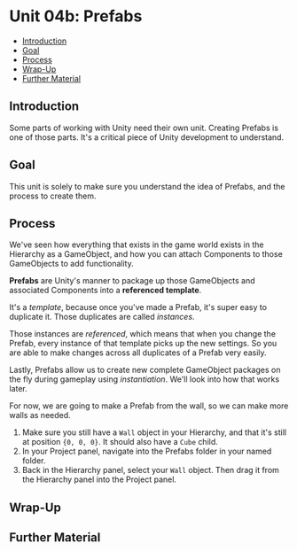 # Unit 04b: Prefabs  <!-- omit in toc -->

- [Introduction](#introduction)
- [Goal](#goal)
- [Process](#process)
- [Wrap-Up](#wrap-up)
- [Further Material](#further-material)

## Introduction

Some parts of working with Unity need their own unit. Creating Prefabs is one of those parts. It's a critical piece of Unity development to understand.

## Goal

This unit is solely to make sure you understand the idea of Prefabs, and the process to create them.

## Process

We've seen how everything that exists in the game world exists in the Hierarchy as a GameObject, and how you can attach Components to those GameObjects to add functionality.

**Prefabs** are Unity's manner to package up those GameObjects and associated Components into a **referenced template**.

It's a *template*, because once you've made a Prefab, it's super easy to duplicate it. Those duplicates are called *instances*.

Those instances are *referenced*, which means that when you change the Prefab, every instance of that template picks up the new settings. So you are able to make changes across all duplicates of a Prefab very easily.

Lastly, Prefabs allow us to create new complete GameObject packages on the fly during gameplay using *instantiation*. We'll look into how that works later.

For now, we are going to make a Prefab from the wall, so we can make more walls as needed.

1. Make sure you still have a `Wall` object in your Hierarchy, and that it's still at position `{0, 0, 0}`. It should also have a `Cube` child.
2. In your Project panel, navigate into the Prefabs folder in your named folder.
3. Back in the Hierarchy panel, select your `Wall` object. Then drag it from the Hierarchy panel into the Project panel.

## Wrap-Up

## Further Material